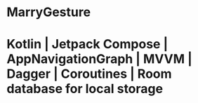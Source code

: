 # MarryGesture
# Kotlin | Jetpack Compose | AppNavigationGraph | MVVM | Dagger | Coroutines | Room database for local storage
